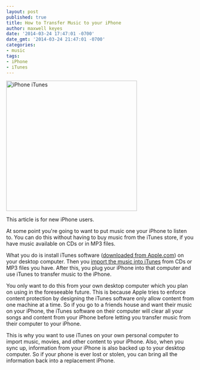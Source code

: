 ```yaml
---
layout: post
published: true
title: How to Transfer Music to your iPhone
author: maxwell keyes
date: '2014-03-24 17:47:01 -0700'
date_gmt: '2014-03-24 21:47:01 -0700'
categories:
- music
tags:
- iPhone
- iTunes
---
```


<img src="{{site.assets.url_prefix}}/assets/images/posts/iphone-itunes.png" width="350" alt="iPhone iTunes" title="iPhone iTunes">

This article is for new iPhone users.

At some point you're going to want to put music one your iPhone to listen to.
You can do this without having to buy music from the iTunes store, if you have
music available on CDs or in MP3 files.

What you do is install iTunes software ([downloaded from
Apple.com](https://www.apple.com/itunes/download/)) on your desktop computer.
Then you [import the music into iTunes](http://support.apple.com/kb/ht1473) from
CDs or MP3 files you have. After this, you plug your iPhone into that computer
and use iTunes to transfer music to the iPhone.

You only want to do this from your own desktop computer which you plan on using
in the foreseeable future. This is because Apple tries to enforce content
protection by designing the iTunes software only allow content from one machine
at a time. So if you go to a friends house and want their music on your iPhone,
the iTunes software on their computer will clear all your songs and content from
your iPhone before letting you transfer music from their computer to your
iPhone.

This is why you want to use iTunes on your own personal computer to import
music, movies, and other content to your iPhone. Also, when you sync up,
information from your iPhone is also backed up to your desktop computer. So if
your phone is ever lost or stolen, you can bring all the information back into a
replacement iPhone.
